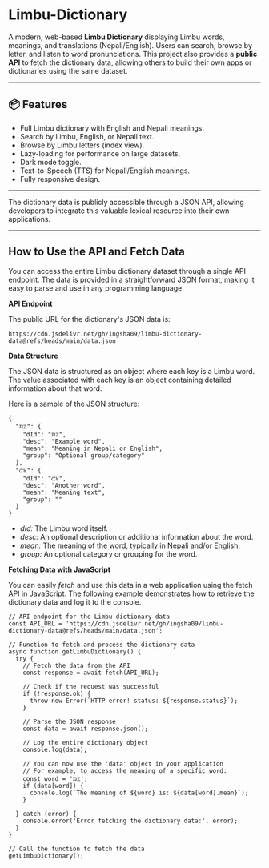 # Limbu-Dictionary

A modern, web-based **Limbu Dictionary** displaying Limbu words, meanings, and translations (Nepali/English). Users can search, browse by letter, and listen to word pronunciations. This project also provides a **public API** to fetch the dictionary data, allowing others to build their own apps or dictionaries using the same dataset.

---

## 📦 Features

-   Full Limbu dictionary with English and Nepali meanings.
-   Search by Limbu, English, or Nepali text.
-   Browse by Limbu letters (index view).
-   Lazy-loading for performance on large datasets.
-   Dark mode toggle.
-   Text-to-Speech (TTS) for Nepali/English meanings.
-   Fully responsive design.

---

The dictionary data is publicly accessible through a JSON API, allowing developers to integrate this valuable lexical resource into their own applications.

---

## How to Use the API and Fetch Data


You can access the entire Limbu dictionary dataset through a single API endpoint. The data is provided in a straightforward JSON format, making it easy to parse and use in any programming language.

**API Endpoint**

The public URL for the dictionary's JSON data is:

```
https://cdn.jsdelivr.net/gh/ingsha09/limbu-dictionary-data@refs/heads/main/data.json
```

**Data Structure**

The JSON data is structured as an object where each key is a Limbu word. The value associated with each key is an object containing detailed information about that word.


Here is a sample of the JSON structure:

```
{
  "ᤀᤁ": {
    "dId": "ᤀᤁ",
    "desc": "Example word",
    "mean": "Meaning in Nepali or English",
    "group": "Optional group/category"
  },
  "ᤂᤃ": {
    "dId": "ᤂᤃ",
    "desc": "Another word",
    "mean": "Meaning text",
    "group": ""
  }
}
```

-   *dId:* The Limbu word itself.
-   *desc:* An optional description or additional information about the word.
-   *mean:* The meaning of the word, typically in Nepali and/or English.
-   *group:* An optional category or grouping for the word.

**Fetching Data with JavaScript**

You can easily *fetch* and use this data in a web application using the fetch API in JavaScript. The following example demonstrates how to retrieve the dictionary data and log it to the console.

```
// API endpoint for the Limbu dictionary data
const API_URL = 'https://cdn.jsdelivr.net/gh/ingsha09/limbu-dictionary-data@refs/heads/main/data.json';

// Function to fetch and process the dictionary data
async function getLimbuDictionary() {
  try {
    // Fetch the data from the API
    const response = await fetch(API_URL);

    // Check if the request was successful
    if (!response.ok) {
      throw new Error(`HTTP error! status: ${response.status}`);
    }

    // Parse the JSON response
    const data = await response.json();

    // Log the entire dictionary object
    console.log(data);

    // You can now use the 'data' object in your application
    // For example, to access the meaning of a specific word:
    const word = 'ᤀᤁ';
    if (data[word]) {
      console.log(`The meaning of ${word} is: ${data[word].mean}`);
    }

  } catch (error) {
    console.error('Error fetching the dictionary data:', error);
  }
}

// Call the function to fetch the data
getLimbuDictionary();
```
